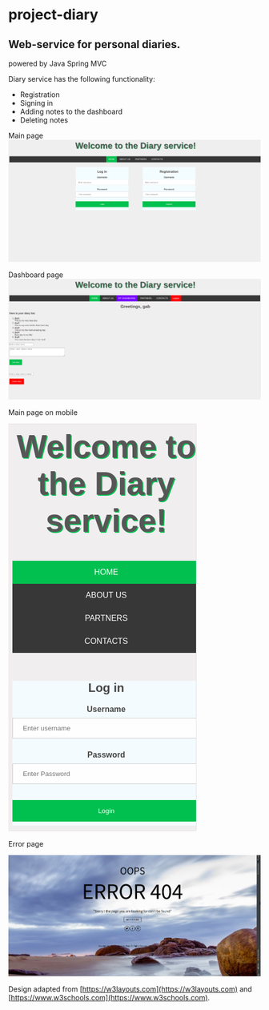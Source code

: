 # project-diary

## Web-service for personal diaries.
powered by Java Spring MVC 

Diary service has the following functionality:
 - Registration
 - Signing in
 - Adding notes to the dashboard
 - Deleting notes

Main page
![alt-text](./src/main/webapp/resources/images/main.png)


Dashboard page
![alt-text](./src/main/webapp/resources/images/dashboard.png)

Main page on mobile


![alt-text](./src/main/webapp/resources/images/main-mobile.png)


Error page

![alt-text](./src/main/webapp/resources/images/error.png)


Design adapted from [https://w3layouts.com](https://w3layouts.com) and [https://www.w3schools.com](https://www.w3schools.com).